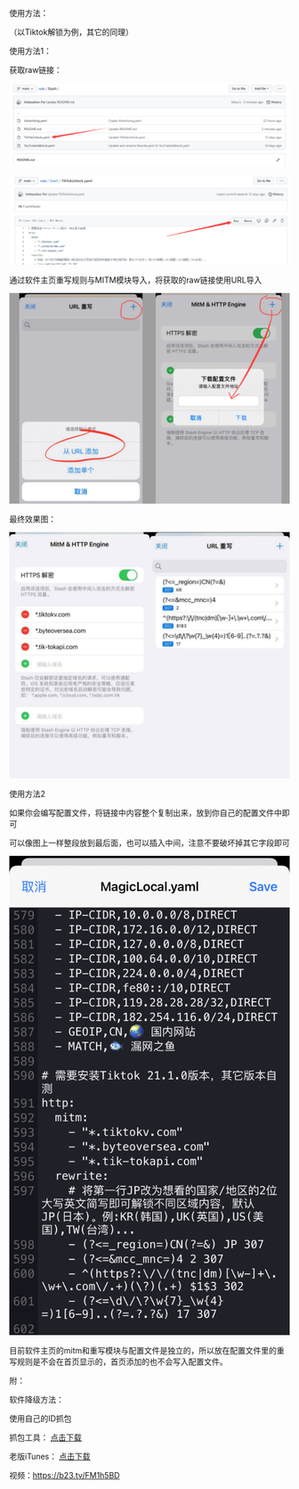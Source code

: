 
使用方法：

（以Tiktok解锁为例，其它的同理）

使用方法1：

获取raw链接：

![](https://raw.githubusercontent.com/Infatuation-Fei/explain/main/Picture/tiktokyanshi.jpg)

![](https://raw.githubusercontent.com/Infatuation-Fei/explain/main/Picture/Tiktokyanshi2.jpg)

通过软件主页重写规则与MITM模块导入，将获取的raw链接使用URL导入

![](https://raw.githubusercontent.com/Infatuation-Fei/explain/main/Picture/Tiktokyanshi0.jpg)

最终效果图：

![](https://raw.githubusercontent.com/Infatuation-Fei/explain/main/Picture/IMG_1716.JPG)

使用方法2

 如果你会编写配置文件，将链接中内容整个复制出来，放到你自己的配置文件中即可
 
 可以像图上一样整段放到最后面，也可以插入中间，注意不要破坏掉其它字段即可
 
 ![](https://raw.githubusercontent.com/Infatuation-Fei/explain/main/Picture/Tiktokyanshi3.jpg)
 
 目前软件主页的mitm和重写模块与配置文件是独立的，所以放在配置文件里的重写规则是不会在首页显示的，首页添加的也不会写入配置文件。
 
附：

  软件降级方法：

  使用自己的ID抓包
 
  抓包工具：
  [点击下载](https://raw.githubusercontent.com/Semporia/TikTok-Unlock/master/iOS%E6%8A%93%E5%8C%85/iOS%E6%97%A7%E7%89%88%E5%BA%94%E7%94%A8%E4%B8%8B%E8%BD%BDv5.1.exe)

  老版iTunes：
  [点击下载](https://secure-appldnld.apple.com/itunes12/091-87819-20180912-69177170-B085-11E8-B6AB-C1D03409AD2A6/iTunes64Setup.exe)

  视频：https://b23.tv/FM1h5BD
